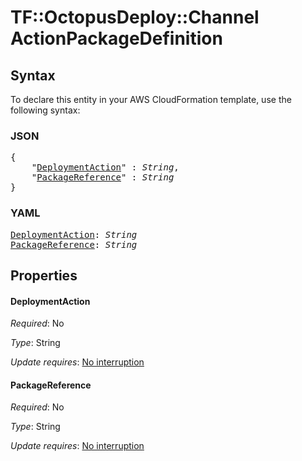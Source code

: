 # TF::OctopusDeploy::Channel ActionPackageDefinition

## Syntax

To declare this entity in your AWS CloudFormation template, use the following syntax:

### JSON

<pre>
{
    "<a href="#deploymentaction" title="DeploymentAction">DeploymentAction</a>" : <i>String</i>,
    "<a href="#packagereference" title="PackageReference">PackageReference</a>" : <i>String</i>
}
</pre>

### YAML

<pre>
<a href="#deploymentaction" title="DeploymentAction">DeploymentAction</a>: <i>String</i>
<a href="#packagereference" title="PackageReference">PackageReference</a>: <i>String</i>
</pre>

## Properties

#### DeploymentAction

_Required_: No

_Type_: String

_Update requires_: [No interruption](https://docs.aws.amazon.com/AWSCloudFormation/latest/UserGuide/using-cfn-updating-stacks-update-behaviors.html#update-no-interrupt)

#### PackageReference

_Required_: No

_Type_: String

_Update requires_: [No interruption](https://docs.aws.amazon.com/AWSCloudFormation/latest/UserGuide/using-cfn-updating-stacks-update-behaviors.html#update-no-interrupt)

